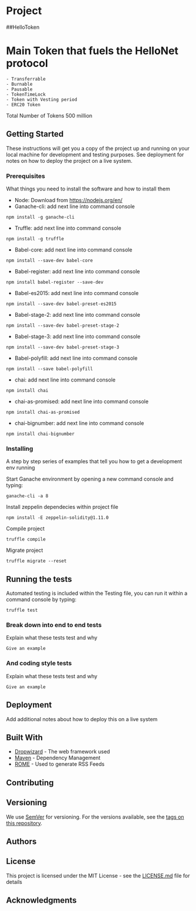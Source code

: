 # Project

##HelloToken

# Main Token that fuels the HelloNet protocol
	- Transferrable
	- Burnable
	- Pausable
	- TokenTimeLock
	- Token with Vesting period
	- ERC20 Token
Total Number of Tokens 500 million

## Getting Started

These instructions will get you a copy of the project up and running on your local machine for development and testing purposes. See deployment for notes on how to deploy the project on a live system.

### Prerequisites

What things you need to install the software and how to install them

* Node: Download from https://nodejs.org/en/
* Ganache-cli: add next line into command console

```
npm install -g ganache-cli
```

* Truffle: add next line into command console

```
npm install -g truffle 
```

* Babel-core: add next line into command console 

```
npm install --save-dev babel-core
```

* Babel-register: add next line into command console 

```
npm install babel-register --save-dev 
```

* Babel-es2015: add next line into command console

```
npm install --save-dev babel-preset-es2015
```

* Babel-stage-2: add next line into command console

```
npm install --save-dev babel-preset-stage-2
```

* Babel-stage-3: add next line into command console

```
npm install --save-dev babel-preset-stage-3
```

* Babel-polyfill: add next line into command console

```
npm install --save babel-polyfill
```

* chai: add next line into command console

```
npm install chai
```

* chai-as-promised: add next line into command console

```
npm install chai-as-promised
```

* chai-bignumber: add next line into command console

```
npm install chai-bignumber
```

### Installing

A step by step series of examples that tell you how to get a development env running

Start Ganache environment by opening a new command console and typing:

```
ganache-cli -a 8 
```

Install zeppelin dependecies within project file

```
npm install -E zeppelin-solidity@1.11.0
```

Compile project 

```
truffle compile
```

Migrate project

```
truffle migrate --reset 
```


## Running the tests

Automated testing is included within the Testing file, you can run it within a command console by typing:

```
truffle test
```

### Break down into end to end tests

Explain what these tests test and why

```
Give an example
```

### And coding style tests

Explain what these tests test and why

```
Give an example
```

## Deployment

Add additional notes about how to deploy this on a live system

## Built With

* [Dropwizard](http://www.dropwizard.io/1.0.2/docs/) - The web framework used
* [Maven](https://maven.apache.org/) - Dependency Management
* [ROME](https://rometools.github.io/rome/) - Used to generate RSS Feeds

## Contributing



## Versioning

We use [SemVer](http://semver.org/) for versioning. For the versions available, see the [tags on this repository](https://github.com/your/project/tags). 

## Authors



## License

This project is licensed under the MIT License - see the [LICENSE.md](LICENSE.md) file for details

## Acknowledgments


